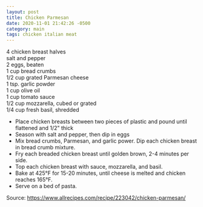 ```yaml
---
layout: post
title: Chicken Parmesan
date: 2020-11-01 21:42:26 -0500
category: main
tags: chicken italian meat
---
```

4 chicken breast halves  
salt and pepper  
2 eggs, beaten  
1 cup bread crumbs  
1/2 cup grated Parmesan cheese  
1 tsp. garlic powder  
1 cup olive oil  
1 cup tomato sauce  
1/2 cup mozzarella, cubed or grated  
1/4 cup fresh basil, shredded  
<ul>
 	<li>Place chicken breasts between two pieces of plastic and pound until flattened and 1/2" thick</li>
 	<li>Season with salt and pepper, then dip in eggs</li>
 	<li>Mix bread crumbs, Parmesan, and garlic power. Dip each chicken breast in bread crumb mixture.</li>
 	<li>Fry each breaded chicken breast until golden brown, 2-4 minutes per side.</li>
 	<li>Top each chicken breast with sauce, mozzarella, and basil.</li>
 	<li>Bake at 425°F for 15-20 minutes, until cheese is melted and chicken reaches 165°F.</li>
 	<li>Serve on a bed of pasta.</li>
</ul>
Source: <a href="https://www.allrecipes.com/recipe/223042/chicken-parmesan/">https://www.allrecipes.com/recipe/223042/chicken-parmesan/</a>
